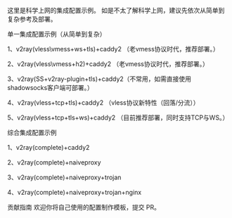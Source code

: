 这里是科学上网的集成配置示例。
如是不太了解科学上网，建议先依次从简单到复杂参考及部署。


单一集成配置示例（从简单到复杂）

1、v2ray(vless\vmess+ws+tls)+caddy2 （老vmess协议时代，推荐部署。）

2、v2ray(vless\vmess+h2)+caddy2 （老vmess协议时代，推荐部署。）

3、v2ray(SS+v2ray-plugin+tls)+caddy2（不常用，如需直接使用shadowsocks客户端可部署。）

4、v2ray(vless+tcp+tls)+caddy2 （vless协议新特性（回落/分流））

5、v2ray(vless+tcp+tls+ws)+caddy2 （目前推荐部署，同时支持TCP与WS。）


综合集成配置示例

1、v2ray(complete)+caddy2

2、v2ray(complete)+naiveproxy

3、v2ray(complete)+naiveproxy+trojan

4、v2ray(complete)+naiveproxy+trojan+nginx


贡献指南
欢迎你将自己使用的配置制作模板，提交 PR。

